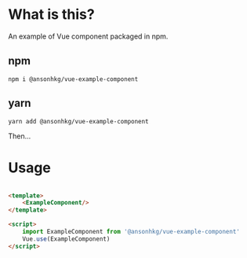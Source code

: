 # What is this?

An example of Vue component packaged in npm.

## npm

`npm i @ansonhkg/vue-example-component`

## yarn

`yarn add @ansonhkg/vue-example-component`

Then...

# Usage

```html

<template>
    <ExampleComponent/>
</template>

<script>
    import ExampleComponent from '@ansonhkg/vue-example-component'
    Vue.use(ExampleComponent)
</script>

```